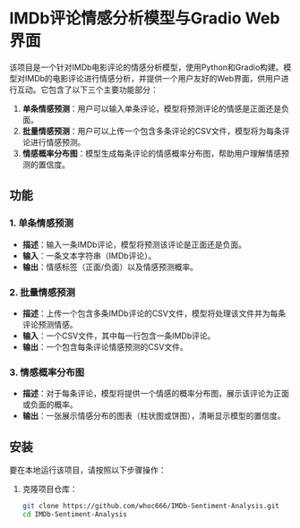 # IMDb评论情感分析模型与Gradio Web界面

该项目是一个针对IMDb电影评论的情感分析模型，使用Python和Gradio构建。模型对IMDb的电影评论进行情感分析，并提供一个用户友好的Web界面，供用户进行互动。它包含了以下三个主要功能部分：

1. **单条情感预测**：用户可以输入单条评论，模型将预测评论的情感是正面还是负面。
2. **批量情感预测**：用户可以上传一个包含多条评论的CSV文件，模型将为每条评论进行情感预测。
3. **情感概率分布图**：模型生成每条评论的情感概率分布图，帮助用户理解情感预测的置信度。

## 功能

### 1. 单条情感预测

- **描述**：输入一条IMDb评论，模型将预测该评论是正面还是负面。
- **输入**：一条文本字符串（IMDb评论）。
- **输出**：情感标签（正面/负面）以及情感预测概率。

### 2. 批量情感预测

- **描述**：上传一个包含多条IMDb评论的CSV文件，模型将处理该文件并为每条评论预测情感。
- **输入**：一个CSV文件，其中每一行包含一条IMDb评论。
- **输出**：一个包含每条评论情感预测的CSV文件。

### 3. 情感概率分布图

- **描述**：对于每条评论，模型将提供一个情感的概率分布图，展示该评论为正面或负面的概率。
- **输出**：一张展示情感分布的图表（柱状图或饼图），清晰显示模型的置信度。

## 安装

要在本地运行该项目，请按照以下步骤操作：

1. 克隆项目仓库：

   ```bash
   git clone https://github.com/whoc666/IMDb-Sentiment-Analysis.git
   cd IMDb-Sentiment-Analysis
